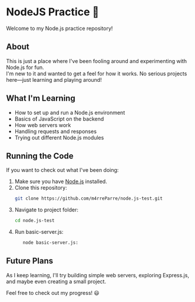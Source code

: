# NodeJS Practice 🚀

Welcome to my Node.js practice repository!

## About  
This is just a place where I've been fooling around and experimenting with Node.js for fun.  
I'm new to it and wanted to get a feel for how it works. No serious projects here—just learning and playing around!

## What I'm Learning  
- How to set up and run a Node.js environment  
- Basics of JavaScript on the backend  
- How web servers work  
- Handling requests and responses  
- Trying out different Node.js modules  

## Running the Code  
If you want to check out what I've been doing:

1. Make sure you have [Node.js](https://nodejs.org/) installed.  
2. Clone this repository:  
   ```sh
   git clone https://github.com/m4rreParre/node.js-test.git
3. Navigate to project folder:
   ```sh
   cd node.js-test
4. Run basic-server.js:
   ```sh
      node basic-server.js:
## Future Plans
As I keep learning, I'll try building simple web servers, exploring Express.js, and maybe even creating a small project.

Feel free to check out my progress! 😃
